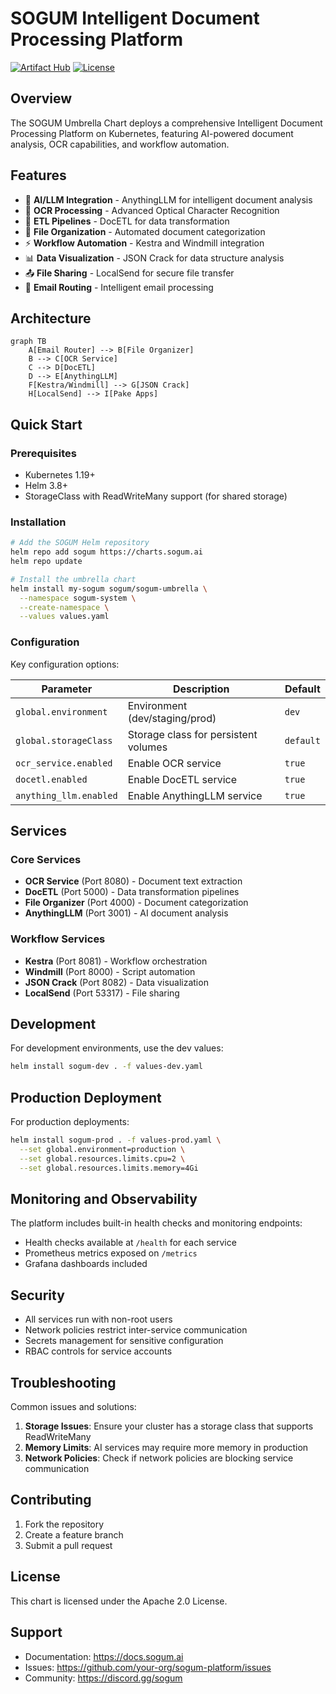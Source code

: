 
# SOGUM Intelligent Document Processing Platform

[![Artifact Hub](https://img.shields.io/endpoint?url=https://artifacthub.io/badge/repository/sogum)](https://artifacthub.io/packages/search?repo=sogum)
[![License](https://img.shields.io/badge/License-Apache%202.0-blue.svg)](https://opensource.org/licenses/Apache-2.0)

## Overview

The SOGUM Umbrella Chart deploys a comprehensive Intelligent Document Processing Platform on Kubernetes, featuring AI-powered document analysis, OCR capabilities, and workflow automation.

## Features

- 🤖 **AI/LLM Integration** - AnythingLLM for intelligent document analysis
- 📄 **OCR Processing** - Advanced Optical Character Recognition
- 🔄 **ETL Pipelines** - DocETL for data transformation
- 📁 **File Organization** - Automated document categorization
- ⚡ **Workflow Automation** - Kestra and Windmill integration
- 📊 **Data Visualization** - JSON Crack for data structure analysis
- 📤 **File Sharing** - LocalSend for secure file transfer
- 📧 **Email Routing** - Intelligent email processing

## Architecture

```mermaid
graph TB
    A[Email Router] --> B[File Organizer]
    B --> C[OCR Service]
    C --> D[DocETL]
    D --> E[AnythingLLM]
    F[Kestra/Windmill] --> G[JSON Crack]
    H[LocalSend] --> I[Pake Apps]
```

## Quick Start

### Prerequisites

- Kubernetes 1.19+
- Helm 3.8+
- StorageClass with ReadWriteMany support (for shared storage)

### Installation

```bash
# Add the SOGUM Helm repository
helm repo add sogum https://charts.sogum.ai
helm repo update

# Install the umbrella chart
helm install my-sogum sogum/sogum-umbrella \
  --namespace sogum-system \
  --create-namespace \
  --values values.yaml
```

### Configuration

Key configuration options:

| Parameter | Description | Default |
|-----------|-------------|---------|
| `global.environment` | Environment (dev/staging/prod) | `dev` |
| `global.storageClass` | Storage class for persistent volumes | `default` |
| `ocr_service.enabled` | Enable OCR service | `true` |
| `docetl.enabled` | Enable DocETL service | `true` |
| `anything_llm.enabled` | Enable AnythingLLM service | `true` |

## Services

### Core Services

- **OCR Service** (Port 8080) - Document text extraction
- **DocETL** (Port 5000) - Data transformation pipelines
- **File Organizer** (Port 4000) - Document categorization
- **AnythingLLM** (Port 3001) - AI document analysis

### Workflow Services

- **Kestra** (Port 8081) - Workflow orchestration
- **Windmill** (Port 8000) - Script automation
- **JSON Crack** (Port 8082) - Data visualization
- **LocalSend** (Port 53317) - File sharing

## Development

For development environments, use the dev values:

```bash
helm install sogum-dev . -f values-dev.yaml
```

## Production Deployment

For production deployments:

```bash
helm install sogum-prod . -f values-prod.yaml \
  --set global.environment=production \
  --set global.resources.limits.cpu=2 \
  --set global.resources.limits.memory=4Gi
```

## Monitoring and Observability

The platform includes built-in health checks and monitoring endpoints:

- Health checks available at `/health` for each service
- Prometheus metrics exposed on `/metrics`
- Grafana dashboards included

## Security

- All services run with non-root users
- Network policies restrict inter-service communication
- Secrets management for sensitive configuration
- RBAC controls for service accounts

## Troubleshooting

Common issues and solutions:

1. **Storage Issues**: Ensure your cluster has a storage class that supports ReadWriteMany
2. **Memory Limits**: AI services may require more memory in production
3. **Network Policies**: Check if network policies are blocking service communication

## Contributing

1. Fork the repository
2. Create a feature branch
3. Submit a pull request

## License

This chart is licensed under the Apache 2.0 License.

## Support

- Documentation: https://docs.sogum.ai
- Issues: https://github.com/your-org/sogum-platform/issues
- Community: https://discord.gg/sogum

